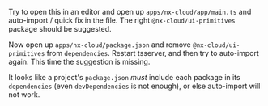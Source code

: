 Try to open this in an editor and open up `apps/nx-cloud/app/main.ts` and auto-import / quick fix in the file. The right `@nx-cloud/ui-primitives` package should be suggested.

Now open up `apps/nx-cloud/package.json` and remove `@nx-cloud/ui-primitives` from `dependencies`. Restart tsserver, and then try to auto-import again. This time the suggestion is missing.

It looks like a project's `package.json` _must_ include each package in its `dependencies` (even `devDependencies` is not enough), or else auto-import will not work.

